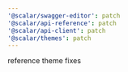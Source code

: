 ```yaml
---
'@scalar/swagger-editor': patch
'@scalar/api-reference': patch
'@scalar/api-client': patch
'@scalar/themes': patch
---
```


reference theme fixes
